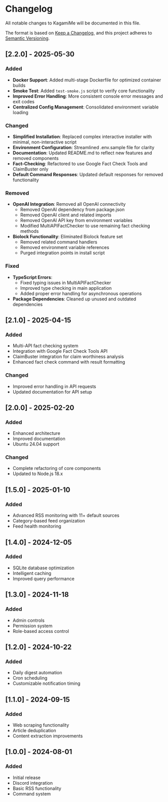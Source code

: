 # Changelog

All notable changes to KagamiMe will be documented in this file.

The format is based on [Keep a Changelog](https://keepachangelog.com/en/1.0.0/),
and this project adheres to [Semantic Versioning](https://semver.org/spec/v2.0.0.html).

## [2.2.0] - 2025-05-30

### Added
- **Docker Support**: Added multi-stage Dockerfile for optimized container builds
- **Smoke Test**: Added `test-smoke.js` script to verify core functionality
- **Improved Error Handling**: More consistent console error messages and exit codes
- **Centralized Config Management**: Consolidated environment variable loading

### Changed
- **Simplified Installation**: Replaced complex interactive installer with minimal, non-interactive script
- **Environment Configuration**: Streamlined .env.sample file for clarity
- **Documentation**: Updated README.md to reflect new features and removed components
- **Fact-Checking**: Refactored to use Google Fact Check Tools and ClaimBuster only
- **Default Command Responses**: Updated default responses for removed functionality

### Removed
- **OpenAI Integration**: Removed all OpenAI connectivity
  - Removed OpenAI dependency from package.json
  - Removed OpenAI client and related imports
  - Removed OpenAI API key from environment variables
  - Modified MultiAPIFactChecker to use remaining fact checking methods
- **Biolock Functionality**: Eliminated Biolock feature set
  - Removed related command handlers
  - Removed environment variable references
  - Purged integration points in install script
  
### Fixed
- **TypeScript Errors**: 
  - Fixed typing issues in MultiAPIFactChecker
  - Improved type checking in main application
  - Added proper error handling for asynchronous operations
- **Package Dependencies**: Cleaned up unused and outdated dependencies

## [2.1.0] - 2025-04-15

### Added
- Multi-API fact checking system
- Integration with Google Fact Check Tools API
- ClaimBuster integration for claim worthiness analysis
- Enhanced fact check command with result formatting

### Changed
- Improved error handling in API requests
- Updated documentation for API setup

## [2.0.0] - 2025-02-20

### Added
- Enhanced architecture
- Improved documentation
- Ubuntu 24.04 support

### Changed
- Complete refactoring of core components
- Updated to Node.js 18.x

## [1.5.0] - 2025-01-10

### Added
- Advanced RSS monitoring with 11+ default sources
- Category-based feed organization
- Feed health monitoring

## [1.4.0] - 2024-12-05

### Added
- SQLite database optimization
- Intelligent caching
- Improved query performance

## [1.3.0] - 2024-11-18

### Added
- Admin controls
- Permission system
- Role-based access control

## [1.2.0] - 2024-10-22

### Added
- Daily digest automation
- Cron scheduling
- Customizable notification timing

## [1.1.0] - 2024-09-15

### Added
- Web scraping functionality
- Article deduplication
- Content extraction improvements

## [1.0.0] - 2024-08-01

### Added
- Initial release
- Discord integration
- Basic RSS functionality
- Command system

